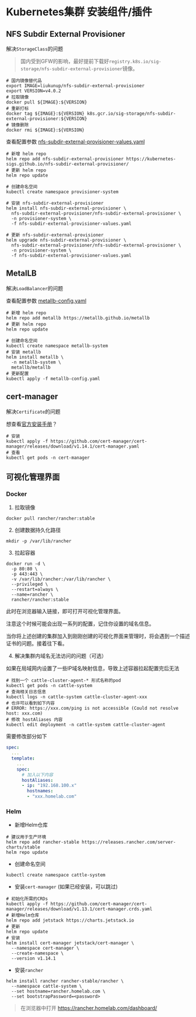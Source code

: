 # Kubernetes集群 安装组件/插件

## NFS Subdir External Provisioner

解决`StorageClass`的问题

> 国内受到GFW的影响，最好提前下载好`registry.k8s.io/sig-storage/nfs-subdir-external-provisioner`镜像。

```shell
# 国内镜像替代品
export IMAGE=liukunup/nfs-subdir-external-provisioner
export VERSION=v4.0.2
# 拉取镜像
docker pull ${IMAGE}:${VERSION}
# 重新打标
docker tag ${IMAGE}:${VERSION} k8s.gcr.io/sig-storage/nfs-subdir-external-provisioner:${VERSION}
# 镜像删除
docker rmi ${IMAGE}:${VERSION}
```

查看配置参数 [nfs-subdir-external-provisioner-values.yaml](nfs-subdir-external-provisioner-values.yaml)

```shell
# 新增 helm repo
helm repo add nfs-subdir-external-provisioner https://kubernetes-sigs.github.io/nfs-subdir-external-provisioner/
# 更新 helm repo
helm repo update

# 创建命名空间
kubectl create namespace provisioner-system

# 安装 nfs-subdir-external-provisioner
helm install nfs-subdir-external-provisioner \
  nfs-subdir-external-provisioner/nfs-subdir-external-provisioner \
  -n provisioner-system \
  -f nfs-subdir-external-provisioner-values.yaml

# 更新 nfs-subdir-external-provisioner
helm upgrade nfs-subdir-external-provisioner \
  nfs-subdir-external-provisioner/nfs-subdir-external-provisioner \
  -n provisioner-system \
  -f nfs-subdir-external-provisioner-values.yaml
```

## MetalLB

解决`LoadBalancer`的问题

查看配置参数 [metallb-config.yaml](metallb-config.yaml)

```shell
# 新增 helm repo
helm repo add metallb https://metallb.github.io/metallb
# 更新 helm repo
helm repo update

# 创建命名空间
kubectl create namespace metallb-system
# 安装 metallb
helm install metallb \
  -n metallb-system \
  metallb/metallb
# 更新配置
kubectl apply -f metallb-config.yaml
```

## cert-manager

解决`Certificate`的问题

想查看[官方安装手册](https://cert-manager.io/docs/installation/kubectl/)？

```shell
# 安装
kubectl apply -f https://github.com/cert-manager/cert-manager/releases/download/v1.14.1/cert-manager.yaml
# 查看
kubectl get pods -n cert-manager
```

## 可视化管理界面

### Docker

1. 拉取镜像

```shell
docker pull rancher/rancher:stable
```

2. 创建数据持久化路径

```shell
mkdir -p /var/lib/rancher
```

3. 拉起容器

```shell
docker run -d \
  -p 80:80 \
  -p 443:443 \
  -v /var/lib/rancher:/var/lib/rancher \
  --privileged \
  --restart=always \
  --name=rancher \
  rancher/rancher:stable
```

此时在浏览器输入链接，即可打开可视化管理界面。

注意这个时候可能会出现一系列的配置，记住你设置的域名信息。

当你将上述创建的集群加入到刚刚创建的可视化界面来管理时，将会遇到一个描述证书的问题。接着往下看。

4. 解决集群内域名无法访问的问题（可选）

如果在局域网内设置了一些IP域名映射信息，导致上述容器拉起配置完后无法

```shell
# 找到一个 cattle-cluster-agent-* 形式名称的pod
kubectl get pods -n cattle-system
# 查询相关日志信息
kubectl logs -n cattle-system cattle-cluster-agent-xxx
# 也许可以看到如下内容
# ERROR: https://xxx.com/ping is not accessible (Could not resolve host: xxx.com)
# 修改 hostAliases 内容
kubectl edit deployment -n cattle-system cattle-cluster-agent
```

需要修改部分如下

```yaml
spec:
  ...
  template:
    ...
    spec:
      # 加入以下内容
      hostAliases:
      - ip: "192.168.100.x"
        hostnames:
        - "xxx.homelab.com"
```

### Helm

- 新增Helm仓库

```shell
# 建议用于生产环境
helm repo add rancher-stable https://releases.rancher.com/server-charts/stable
helm repo update
```

- 创建命名空间

```shell
kubectl create namespace cattle-system
```

- 安装`cert-manager` (如果已经安装，可以跳过)

```shell
# 初始化所需的CRDs
kubectl apply -f https://github.com/cert-manager/cert-manager/releases/download/v1.13.1/cert-manager.crds.yaml
# 新增Helm仓库
helm repo add jetstack https://charts.jetstack.io
# 更新
helm repo update
# 安装
helm install cert-manager jetstack/cert-manager \
  --namespace cert-manager \
  --create-namespace \
  --version v1.14.1
```

- 安装`rancher`

```shell
helm install rancher rancher-stable/rancher \
  --namespace cattle-system \
  --set hostname=rancher.homelab.com \
  --set bootstrapPassword=<password>
```

> 在浏览器中打开 https://rancher.homelab.com/dashboard/
